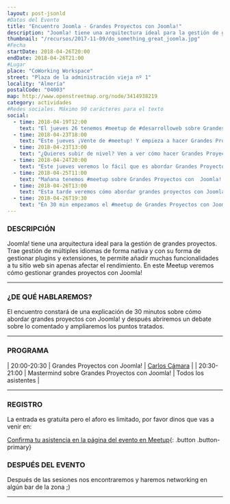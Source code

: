 ```yaml
---
layout: post-jsonld
#Datos del Evento
title: "Encuentro Joomla - Grandes Proyectos con Joomla!"
description: "Joomla! tiene una arquitectura ideal para la gestión de grandes proyectos. Trae gestión de múltiples idiomas de forma nativa y con su forma de gestionar plugins y extensiones, te permite añadir muchas funcionalidades a tu sitio web sin apenas afectar el rendimiento. En este Meetup veremos cómo gestionar grandes proyectos con Joomla!"
thumbnail: "/recursos/2017-11-09/do_something_great_joomla.jpg"
#Fecha
startDate: 2018-04-26T20:00
endDate: 2018-04-26T21:00
#Lugar
place: "CoWorking Workspace"
street: "Plaza de la administración vieja nº 1"
locality: "Almería"
postalCode: "04003"
map: http://www.openstreetmap.org/node/3414938219
category: actividades
#Redes sociales. Máximo 90 carácteres para el texto
social:
  - time: 2018-04-19T12:00
    text: "El jueves 26 tenemos #meetup de #desarrolloweb sobre Grandes Proyectos con Joomla! ¡Acompáñanos! #mejorconjoomla"
  - time: 2018-04-23T18:00
    text: "Este jueves ¡Vente de #meetup! Y empieza a hacer Grandes Proyectos con Joomla! #mejorconjoomla"	
  - time: 2018-04-23T13:00
    text: "¿Quieres subir de nivel? Ven a ver cómo hacer Grandes Proyectos con Joomla! #mejorconjoomla"	
  - time: 2018-04-24T20:00
    text: "Este jueves veremos lo fácil que es abordar Grandes Proyectos con  Joomla! ¿Te apuntas? #mejorconjoomla"	
  - time: 2018-04-25T11:00
    text: "Mañana tenemos #meetup sobre Grandes Proyectos con  Joomla! ¡Ven a vernos! #mejorconjoomla"	
  - time: 2018-04-26T13:00
    text: "Esta tarde veremos cómo abordar grandes proyectos con Joomla! ¡Acompáñanos! #mejorconjoomla"
  - time: 2018-04-26T19:30
    text: "En 30 min empezamos el #meetup de Grandes Proyectos con Joomla! ¡Aun estás a tiempo! #mejorconjoomla"
---
```


### DESCRIPCIÓN

Joomla! tiene una arquitectura ideal para la gestión de grandes proyectos. Trae gestión de múltiples idiomas de forma nativa y con su forma de gestionar plugins y extensiones, te permite añadir muchas funcionalidades a tu sitio web sin apenas afectar el rendimiento. En este Meetup veremos cómo gestionar grandes proyectos con Joomla!

---

### ¿DE QUÉ HABLAREMOS?

El encuentro constará de una explicación de 30 minutos sobre cómo abordar grandes proyectos con Joomla! y después abriremos un debate sobre lo comentado y ampliaremos los puntos tratados.

---


### PROGRAMA


| 20:00-20:30   | Grandes Proyectos con  Joomla! | [Carlos Cámara](https://www.hepta.es) |
| 20:30-21:00   | Mastermind sobre Grandes Proyectos con  Joomla! | Todos los asistentes |

---

### REGISTRO
La entrada es gratuita pero el aforo es limitado, por favor dinos que vas a venir en:

[Confirma tu asistencia en la página del evento en Meetup](https://www.meetup.com/es-ES/meetup-joomla-almeria/events/249491132/){: .button .button-primary}

### DESPUÉS DEL EVENTO

Después de las sesiones nos encontraremos y haremos networking en algún bar de la zona ;)

---


